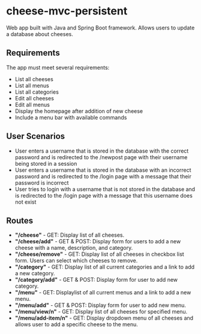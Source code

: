 # cheese-mvc-persistent
Web app built with Java and Spring Boot framework. Allows users to update a database about cheeses. 

## Requirements

The app must meet several requirements:

* List all cheeses
* List all menus
* List all categories 
* Edit all cheeses 
* Edit all menus 
* Display the homepage after addition of new cheese
* Include a menu bar with available commands

## User Scenarios
* User enters a username that is stored in the database with the correct password and is redirected to the /newpost page with their username being stored in a session
* User enters a username that is stored in the database with an incorrect password and is redirected to the /login page with a message that their password is incorrect
* User tries to login with a username that is not stored in the database and is redirected to the /login page with a message that this username does not exist 

## Routes
* **"/cheese"** - GET: Display list of all cheeses.
* **"/cheese/add"** - GET & POST: Display form for users to add a new cheese with a name, description, and category.
* **"/cheese/remove"** - GET: Display list of all cheeses in checkbox list form. Users can select which cheeses to remove.
* **"/category"** - GET: Display list of all current categories and a link to add a new category.
* **"/category/add"** - GET & POST: Display form for user to add new category.
* **"/menu"** - GET: Displaylist of all current menus and a link to add a new menu.
* **"/menu/add"** - GET & POST: Display form for user to add new menu.
* **"/menu/view/n"** - GET: Display list of all cheeses for specified menu.
* **"/menu/add-item/n"** - GET: Display dropdown menu of all cheeses and allows user to add a specific cheese to the menu.
